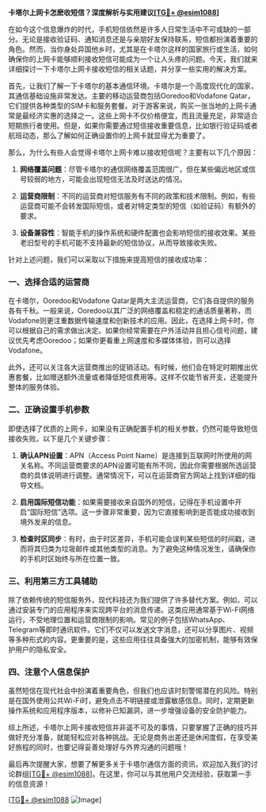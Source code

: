 **卡塔尔上网卡怎麽收短信？深度解析与实用建议[[TG💪+ @esim1088](https://t.me/s/esim1088)]**

在如今这个信息爆炸的时代，手机短信依然是许多人日常生活中不可或缺的一部分。无论是接收验证码、通知消息还是与亲朋好友保持联系，短信都扮演着重要的角色。然而，当你身处异国他乡时，尤其是在卡塔尔这样的国家旅行或生活，如何确保你的上网卡能够顺利接收短信可能成为一个让人头疼的问题。今天，我们就来详细探讨一下卡塔尔上网卡接收短信的相关话题，并分享一些实用的解决方案。

首先，让我们了解一下卡塔尔的基本通信环境。卡塔尔是一个高度现代化的国家，其通信基础设施非常发达。主要的移动运营商包括Ooredoo和Vodafone Qatar，它们提供各种类型的SIM卡和服务套餐。对于游客来说，购买一张当地的上网卡通常是最经济实惠的选择之一。这些上网卡不仅价格便宜，而且流量充足，非常适合短期旅行者使用。但是，如果你需要通过短信接收重要信息，比如银行验证码或者航班动态，那么了解如何正确设置你的上网卡就显得尤为重要了。

那么，为什么有些人会觉得卡塔尔上网卡难以接收短信呢？主要有以下几个原因：

1. **网络覆盖问题**：尽管卡塔尔的通信网络覆盖范围很广，但在某些偏远地区或信号较弱的地方，可能会出现短信无法及时送达的情况。
   
2. **运营商限制**：不同的运营商对短信服务有不同的政策和技术限制。例如，有些运营商可能不会转发国际短信，或者对特定类型的短信（如验证码）有额外的要求。

3. **设备兼容性**：智能手机的操作系统和硬件配置也会影响短信的接收效果。某些老旧型号的手机可能不支持最新的短信协议，从而导致接收失败。

针对上述问题，我们可以采取以下措施来提高短信的接收成功率：

### 一、选择合适的运营商

在卡塔尔，Ooredoo和Vodafone Qatar是两大主流运营商，它们各自提供的服务各有千秋。一般来说，Ooredoo以其广泛的网络覆盖和稳定的通话质量著称，而Vodafone则更注重数据传输速度和创新技术的应用。因此，在选择上网卡时，你可以根据自己的需求做出决定。如果你经常需要在户外活动并且担心信号问题，建议优先考虑Ooredoo；如果你更看重上网速度和多媒体体验，则可以选择Vodafone。

此外，还可以关注各大运营商推出的促销活动。有时候，他们会在特定时期推出优惠套餐，比如赠送额外流量或者降低短信费用等。这样不仅能节省开支，还能提升整体的服务体验。

### 二、正确设置手机参数

即使选择了优质的上网卡，如果没有正确配置手机的相关参数，仍然可能导致短信接收失败。以下是几个关键步骤：

1. **确认APN设置**：APN（Access Point Name）是连接到互联网时所使用的网关名称。不同运营商要求的APN设置可能有所不同，因此你需要根据所选运营商的具体说明进行调整。通常情况下，可以在运营商官方网站上找到详细的指导文档。

2. **启用国际短信功能**：如果需要接收来自国外的短信，记得在手机设置中开启“国际短信”选项。这一步骤非常重要，因为它直接影响到是否能成功接收到境外发来的信息。

3. **检查时区同步**：有时，由于时区差异，手机可能会误判某些短信的时间戳，进而将其归类为垃圾邮件或其他类型的消息。为了避免这种情况发生，请确保你的手机时区始终与所在位置一致。

### 三、利用第三方工具辅助

除了依赖传统的短信服务外，现代科技还为我们提供了许多替代方案。例如，可以通过安装专门的应用程序来实现跨平台的消息传递。这类应用通常基于Wi-Fi网络运行，不受地理位置和运营商限制的影响。常见的例子包括WhatsApp、Telegram等即时通讯软件。它们不仅可以发送文字消息，还可以分享图片、视频等多种形式的内容。更重要的是，这些应用往往具备强大的加密机制，能够有效保护用户的隐私安全。

### 四、注意个人信息保护

虽然短信在现代社会中扮演着重要角色，但我们也应该时刻警惕潜在的风险。特别是在国外使用公共Wi-Fi时，避免点击不明链接或泄露敏感信息。同时，定期更新操作系统和应用程序版本，以修补已知漏洞，进一步增强设备的安全防护能力。

综上所述，卡塔尔上网卡接收短信并非遥不可及的事情，只要掌握了正确的技巧并做好充分准备，就能轻松应对各种挑战。无论是商务出差还是休闲度假，在享受美好旅程的同时，也要记得妥善处理好与外界沟通的问题哦！

最后再次提醒大家，想要了解更多关于卡塔尔通信方面的资讯，欢迎加入我们的讨论群组[[TG💪+ @esim1088](https://t.me/s/esim1088)]。在这里，你可以与其他用户交流经验，获取第一手的信息资源！ 

[[TG💪+ @esim1088](https://t.me/s/esim1088) ![Image](https://i.postimg.cc/4NQfJmqS/Snipaste-2025-05-13-00-14-12.png)]